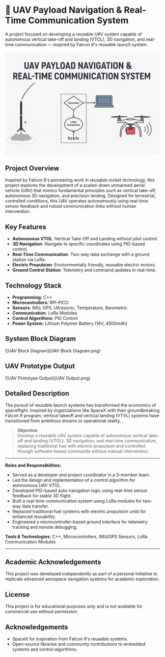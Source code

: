 
# 🚀 UAV Payload Navigation & Real-Time Communication System

A project focused on developing a reusable UAV system capable of autonomous vertical take-off and landing (VTOL), 3D navigation, and real-time communication — inspired by Falcon 9's reusable launch system.

![Launch and Landing](Landing_Page.png)

## Project Overview

Inspired by Falcon 9's pioneering work in reusable rocket technology, this project explores the development of a scaled-down unmanned aerial vehicle (UAV) that mimics fundamental principles such as vertical take-off, autonomous 3D navigation, and precision landing. Designed for terrestrial, controlled conditions, this UAV operates autonomously using real-time sensor feedback and robust communication links without human intervention.

## Key Features

- **Autonomous VTOL**: Vertical Take-Off and Landing without pilot control.
- **3D Navigation**: Navigate to specific coordinates using PID-based control.
- **Real-Time Communication**: Two-way data exchange with a ground station via LoRa.
- **Electric Propulsion**: Environmentally friendly, reusable electric motors.
- **Ground Control Station**: Telemetry and command updates in real-time.

## Technology Stack

- **Programming**: C++
- **Microcontrollers**: RPI-PICO
- **Sensors**: IMU, GPS, Ultrasonic, Temperature, Barometric
- **Communication**: LoRa Modules
- **Control Algorithms**: PID Control
- **Power System**: Lithium Polymer Battery (14V, 4500mAh)

## System Block Diagram

![UAV Block Diagram](UAV Block Diagram.png)

## UAV Prototype Output

![UAV Prototype Output](UAV Output.png)

## Detailed Description

The pursuit of reusable launch systems has transformed the economics of spaceflight. Inspired by organizations like SpaceX with their groundbreaking Falcon 9 program, vertical takeoff and vertical landing (VTVL) systems have transitioned from ambitious dreams to operational reality.

> **Objective**:  
Develop a reusable UAV system capable of autonomous vertical take-off and landing (VTOL), 3D navigation, and real-time communication, replacing traditional fuel with electric propulsion and controlled through software-based commands without manual intervention.

---

**Roles and Responsibilities:**
- Served as a developer and project coordinator in a 3-member team.
- Led the design and implementation of a control algorithm for autonomous UAV VTOL.
- Developed PID-based auto-navigation logic using real-time sensor feedback for stable 3D flight.
- Built a real-time communication system using LoRa modules for two-way data transfer.
- Replaced traditional fuel systems with electric propulsion units for enhanced reusability.
- Engineered a microcontroller-based ground interface for telemetry tracking and remote debugging.

**Tools & Technologies**: C++, Microcontrollers, IMU/GPS Sensors, LoRa Communication Modules

---

## Academic Acknowledgements

This project was developed independently as part of a personal initiative to replicate advanced aerospace navigation systems for academic exploration.

## License

This project is for educational purposes only and is not available for commercial use without permission.

## Acknowledgements

- SpaceX for inspiration from Falcon 9's reusable systems.
- Open-source libraries and community contributions to embedded systems and control algorithms.

